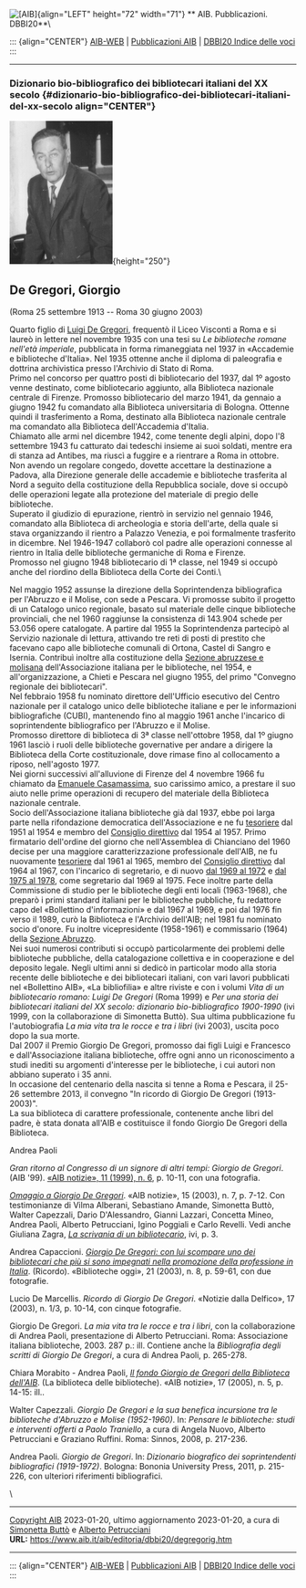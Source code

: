 ![\[AIB\]](/aib/wi/aibv72.gif){align="LEFT" height="72" width="71"}
** AIB. Pubblicazioni. DBBI20**\

::: {align="CENTER"}
[AIB-WEB](/) \| [Pubblicazioni AIB](/pubblicazioni/) \| [DBBI20 Indice
delle voci](dbbi20.htm)
:::

------------------------------------------------------------------------

### Dizionario bio-bibliografico dei bibliotecari italiani del XX secolo {#dizionario-bio-bibliografico-dei-bibliotecari-italiani-del-xx-secolo align="CENTER"}

![\[Ritratto\]](degregorig.jpg){height="250"}

## De Gregori, Giorgio

(Roma 25 settembre 1913 -- Roma 30 giugno 2003)

Quarto figlio di [Luigi De Gregori](”degregori.htm”), frequentò il Liceo
Visconti a Roma e si laureò in lettere nel novembre 1935 con una tesi su
*Le biblioteche romane nell\'età imperiale*, pubblicata in forma
rimaneggiata nel 1937 in «Accademie e biblioteche d\'Italia». Nel 1935
ottenne anche il diploma di paleografia e dottrina archivistica presso
l\'Archivio di Stato di Roma.\
Primo nel concorso per quattro posti di bibliotecario del 1937, dal 1º
agosto venne destinato, come bibliotecario aggiunto, alla Biblioteca
nazionale centrale di Firenze. Promosso bibliotecario del marzo 1941, da
gennaio a giugno 1942 fu comandato alla Biblioteca universitaria di
Bologna. Ottenne quindi il trasferimento a Roma, destinato alla
Biblioteca nazionale centrale ma comandato alla Biblioteca
dell\'Accademia d\'Italia.\
Chiamato alle armi nel dicembre 1942, come tenente degli alpini, dopo
l\'8 settembre 1943 fu catturato dai tedeschi insieme ai suoi soldati,
mentre era di stanza ad Antibes, ma riuscì a fuggire e a rientrare a
Roma in ottobre. Non avendo un regolare congedo, dovette accettare la
destinazione a Padova, alla Direzione generale delle accademie e
biblioteche trasferita al Nord a seguito della costituzione della
Repubblica sociale, dove si occupò delle operazioni legate alla
protezione del materiale di pregio delle biblioteche.\
Superato il giudizio di epurazione, rientrò in servizio nel gennaio
1946, comandato alla Biblioteca di archeologia e storia dell\'arte,
della quale si stava organizzando il rientro a Palazzo Venezia, e poi
formalmente trasferito in dicembre. Nel 1946-1947 collaborò col padre
alle operazioni connesse al rientro in Italia delle biblioteche
germaniche di Roma e Firenze.\
Promosso nel giugno 1948 bibliotecario di 1ª classe, nel 1949 si occupò
anche del riordino della Biblioteca della Corte dei Conti.\

Nel maggio 1952 assunse la direzione della Soprintendenza bibliografica
per l\'Abruzzo e il Molise, con sede a Pescara. Vi promosse subito il
progetto di un Catalogo unico regionale, basato sul materiale delle
cinque biblioteche provinciali, che nel 1960 raggiunse la consistenza di
143.904 schede per 53.056 opere catalogate. A partire dal 1955 la
Soprintendenza partecipò al Servizio nazionale di lettura, attivando tre
reti di posti di prestito che facevano capo alle biblioteche comunali di
Ortona, Castel di Sangro e Isernia. Contribuì inoltre alla costituzione
della [Sezione abruzzese e molisana](/aib/stor/sezioni/abr.htm)
dell\'Associazione italiana per le biblioteche, nel 1954, e
all\'organizzazione, a Chieti e Pescara nel giugno 1955, del primo
\"Convegno regionale dei bibliotecari\".\
Nel febbraio 1958 fu nominato direttore dell\'Ufficio esecutivo del
Centro nazionale per il catalogo unico delle biblioteche italiane e per
le informazioni bibliografiche (CUBI), mantenendo fino al maggio 1961
anche l\'incarico di soprintendente bibliografico per l\'Abruzzo e il
Molise.\
Promosso direttore di biblioteca di 3ª classe nell\'ottobre 1958, dal 1º
giugno 1961 lasciò i ruoli delle biblioteche governative per andare a
dirigere la Biblioteca della Corte costituzionale, dove rimase fino al
collocamento a riposo, nell\'agosto 1977.\
Nei giorni successivi all\'alluvione di Firenze del 4 novembre 1966 fu
chiamato da [Emanuele Casamassima](”casamassima.htm”), suo carissimo
amico, a prestare il suo aiuto nelle prime operazioni di recupero del
materiale della Biblioteca nazionale centrale.\
Socio dell\'Associazione italiana biblioteche già dal 1937, ebbe poi
larga parte nella rifondazione democratica dell\'Associazione e ne fu
[tesoriere](/aib/stor/cariche51.htm) dal 1951 al 1954 e membro del
[Consiglio direttivo](/aib/stor/cariche54.htm) dal 1954 al 1957. Primo
firmatario dell\'ordine del giorno che nell\'Assemblea di Chianciano del
1960 decise per una maggiore caratterizzazione professionale dell\'AIB,
ne fu nuovamente [tesoriere](/aib/stor/cariche60.htm) dal 1961 al 1965,
membro del [Consiglio direttivo](/aib/stor/cariche60.htm) dal 1964 al
1967, con l\'incarico di segretario, e di nuovo [dal 1969 al
1972](/aib/stor/cariche69.htm) e [dal 1975 al
1978](/aib/stor/cariche75.htm), come segretario dal 1969 al 1975. Fece
inoltre parte della Commissione di studio per le biblioteche degli enti
locali (1963-1968), che preparò i primi standard italiani per le
biblioteche pubbliche, fu redattore capo del «Bollettino
d\'informazioni» e dal 1967 al 1969, e poi dal 1976 fin verso il 1989,
curò la Biblioteca e l\'Archivio dell\'AIB; nel 1981 fu nominato socio
d\'onore. Fu inoltre vicepresidente (1958-1961) e commissario (1964)
della [Sezione Abruzzo](/aib/stor/sezioni/abr.htm).\
Nei suoi numerosi contributi si occupò particolarmente dei problemi
delle biblioteche pubbliche, della catalogazione collettiva e in
cooperazione e del deposito legale. Negli ultimi anni si dedicò in
particolar modo alla storia recente delle biblioteche e dei bibliotecari
italiani, con vari lavori pubblicati nel «Bollettino AIB», «La
bibliofilia» e altre riviste e con i volumi *Vita di un bibliotecario
romano: Luigi De Gregori* (Roma 1999) e *Per una storia dei bibliotecari
italiani del XX secolo: dizionario bio-bibliografico 1900-1990* (ivi
1999, con la collaborazione di Simonetta Buttò). Sua ultima
pubblicazione fu l\'autobiografia *La mia vita tra le rocce e tra i
libri* (ivi 2003), uscita poco dopo la sua morte.\
Dal 2007 il Premio Giorgio De Gregori, promosso dai figli Luigi e
Francesco e dall\'Associazione italiana biblioteche, offre ogni anno un
riconoscimento a studi inediti su argomenti d\'interesse per le
biblioteche, i cui autori non abbiano superato i 35 anni.\
In occasione del centenario della nascita si tenne a Roma e Pescara, il
25-26 settembre 2013, il convegno \"In ricordo di Giorgio De Gregori
(1913-2003)\".\
La sua biblioteca di carattere professionale, contenente anche libri del
padre, è stata donata all\'AIB e costituisce il fondo Giorgio De Gregori
della Biblioteca.

Andrea Paoli

*Gran ritorno al Congresso di un signore di altri tempi: Giorgio de
Gregori*. (AIB \'99). [«AIB notizie», 11 (1999), n.
6](https://riviste.aib.it/index.php/aibn/issue/view/1066/412), p. 10-11,
con una fotografia.

*[Omaggio a Giorgio De Gregori](/aib/editoria/n15/03-07omaggio.htm)*.
«AIB notizie», 15 (2003), n. 7, p. 7-12. Con testimonianze di Vilma
Alberani, Sebastiano Amande, Simonetta Buttò, Walter Capezzali, Dario
D\'Alessandro, Gianni Lazzari, Concetta Mineo, Andrea Paoli, Alberto
Petrucciani, Igino Poggiali e Carlo Revelli. Vedi anche Giuliana Zagra,
[*La scrivania di un bibliotecario*](/aib/editoria/n15/03-07zagra.htm),
ivi, p. 3.

Andrea Capaccioni. *[Giorgio De Gregori: con lui scompare uno dei
bibliotecari che più si sono impegnati nella promozione della
professione in
Italia](http://www.bibliotecheoggi.it/2003/20030805901.pdf)*. (Ricordo).
«Biblioteche oggi», 21 (2003), n. 8, p. 59-61, con due fotografie.

Lucio De Marcellis. *Ricordo di Giorgio De Gregori*. «Notizie dalla
Delfico», 17 (2003), n. 1/3, p. 10-14, con cinque fotografie.

Giorgio De Gregori. *La mia vita tra le rocce e tra i libri*, con la
collaborazione di Andrea Paoli, presentazione di Alberto Petrucciani.
Roma: Associazione italiana biblioteche, 2003. 287 p.: ill. Contiene
anche la *Bibliografia degli scritti di Giorgio De Gregori*, a cura di
Andrea Paoli, p. 265-278.

Chiara Morabito - Andrea Paoli, *[Il fondo Giorgio de Gregori della
Biblioteca dell\'AIB](https://www.aib.it/morabito-paoli2005/)*. (La
biblioteca delle biblioteche). «AIB notizie», 17 (2005), n. 5, p. 14-15:
ill..

Walter Capezzali. *Giorgio De Gregori e la sua benefica incursione tra
le biblioteche d\'Abruzzo e Molise (1952-1960)*. In: *Pensare le
biblioteche: studi e interventi offerti a Paolo Traniello*, a cura di
Angela Nuovo, Alberto Petrucciani e Graziano Ruffini. Roma: Sinnos,
2008, p. 217-236.

Andrea Paoli. *Giorgio de Gregori*. In: *Dizionario biografico dei
soprintendenti bibliografici (1919-1972)*. Bologna: Bononia University
Press, 2011, p. 215-226, con ulteriori riferimenti bibliografici.

\

------------------------------------------------------------------------

[Copyright AIB](/su-questo-sito/dichiarazione-di-copyright-aib-web/)
2023-01-20, ultimo aggiornamento 2023-01-20, a cura di [Simonetta
Buttò](/aib/redazione3.htm) e [Alberto
Petrucciani](/su-questo-sito/redazione-aib-web/)\
**URL:** https://www.aib.it/aib/editoria/dbbi20/degregorig.htm

------------------------------------------------------------------------

::: {align="CENTER"}
[AIB-WEB](/) \| [Pubblicazioni AIB](/pubblicazioni/) \| [DBBI20 Indice
delle voci](dbbi20.htm)
:::
